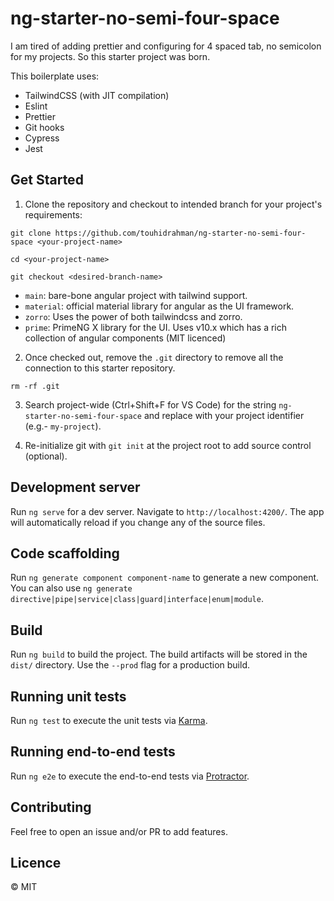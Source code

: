 # ng-starter-no-semi-four-space

I am tired of adding prettier and configuring for 4 spaced tab, no semicolon for my projects. So this starter project was born.

This boilerplate uses:

- TailwindCSS (with JIT compilation)
- Eslint
- Prettier
- Git hooks
- Cypress
- Jest

## Get Started

1. Clone the repository and checkout to intended branch for your project's requirements:

`git clone https://github.com/touhidrahman/ng-starter-no-semi-four-space <your-project-name>`

`cd <your-project-name>`

`git checkout <desired-branch-name>`

- `main`: bare-bone angular project with tailwind support.
- `material`: official material library for angular as the UI framework.
- `zorro`: Uses the power of both tailwindcss and zorro.
- `prime`: PrimeNG X library for the UI. Uses v10.x which has a rich collection of angular components (MIT licenced)

2. Once checked out, remove the `.git` directory to remove all the connection to this starter repository.

`rm -rf .git`

3. Search project-wide (Ctrl+Shift+F for VS Code) for the string `ng-starter-no-semi-four-space` and replace with your project identifier (e.g.- `my-project`).

4. Re-initialize git with `git init` at the project root to add source control (optional).

## Development server

Run `ng serve` for a dev server. Navigate to `http://localhost:4200/`. The app will automatically reload if you change any of the source files.

## Code scaffolding

Run `ng generate component component-name` to generate a new component. You can also use `ng generate directive|pipe|service|class|guard|interface|enum|module`.

## Build

Run `ng build` to build the project. The build artifacts will be stored in the `dist/` directory. Use the `--prod` flag for a production build.

## Running unit tests

Run `ng test` to execute the unit tests via [Karma](https://karma-runner.github.io).

## Running end-to-end tests

Run `ng e2e` to execute the end-to-end tests via [Protractor](http://www.protractortest.org/).

## Contributing

Feel free to open an issue and/or PR to add features.

## Licence
&copy; MIT
